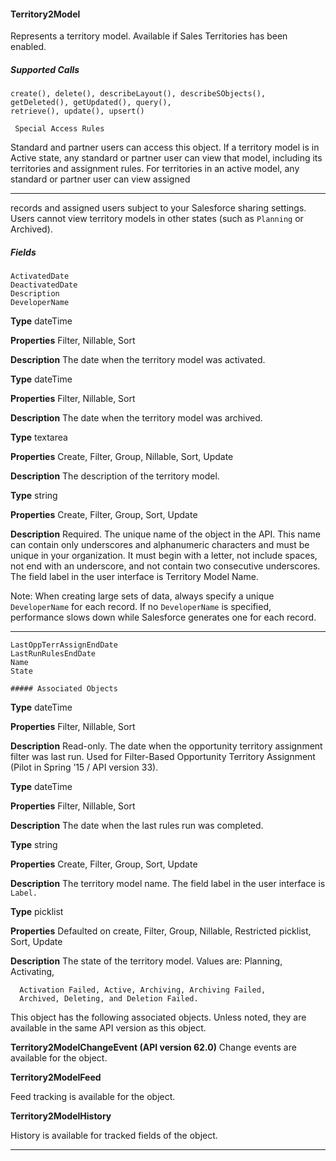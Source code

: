 #### Territory2Model

Represents a territory model. Available if Sales Territories has been enabled.

##### Supported Calls
```
create(), delete(), describeLayout(), describeSObjects(), getDeleted(), getUpdated(), query(),
retrieve(), update(), upsert()

 Special Access Rules

```
Standard and partner users can access this object. If a territory model is in Active state, any standard or partner user can view that
model, including its territories and assignment rules. For territories in an active model, any standard or partner user can view assigned


-----

records and assigned users subject to your Salesforce sharing settings. Users cannot view territory models in other states (such as
`Planning` or Archived).

##### Fields

```
ActivatedDate
DeactivatedDate
Description
DeveloperName

```

**Type**
dateTime

**Properties**
Filter, Nillable, Sort

**Description**
The date when the territory model was activated.

**Type**
dateTime

**Properties**
Filter, Nillable, Sort

**Description**
The date when the territory model was archived.

**Type**
textarea

**Properties**
Create, Filter, Group, Nillable, Sort, Update

**Description**
The description of the territory model.

**Type**
string

**Properties**
Create, Filter, Group, Sort, Update

**Description**
Required. The unique name of the object in the API. This name can contain only
underscores and alphanumeric characters and must be unique in your
organization. It must begin with a letter, not include spaces, not end with an
underscore, and not contain two consecutive underscores. The field label in the
user interface is Territory Model Name.

Note: When creating large sets of data, always specify a unique
`DeveloperName` for each record. If no `DeveloperName` is
specified, performance slows down while Salesforce generates one for
each record.


-----

```
LastOppTerrAssignEndDate
LastRunRulesEndDate
Name
State

##### Associated Objects

```

**Type**
dateTime

**Properties**
Filter, Nillable, Sort

**Description**
Read-only. The date when the opportunity territory assignment filter was last
run. Used for Filter-Based Opportunity Territory Assignment (Pilot in Spring ’15
/ API version 33).

**Type**
dateTime

**Properties**
Filter, Nillable, Sort

**Description**
The date when the last rules run was completed.

**Type**
string

**Properties**
Create, Filter, Group, Sort, Update

**Description**
The territory model name. The field label in the user interface is `Label.`

**Type**
picklist

**Properties**
Defaulted on create, Filter, Group, Nillable, Restricted picklist, Sort, Update

**Description**
The state of the territory model. Values are: Planning, Activating,
```
  Activation Failed, Active, Archiving, Archiving Failed,
  Archived, Deleting, and Deletion Failed.

```

This object has the following associated objects. Unless noted, they are available in the same API version as this object.

**Territory2ModelChangeEvent (API version 62.0)**
Change events are available for the object.

**Territory2ModelFeed**

Feed tracking is available for the object.

**Territory2ModelHistory**

History is available for tracked fields of the object.


-----
